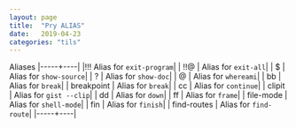 ```yaml
---
layout: page
title:  "Pry ALIAS"
date:   2019-04-23
categories: "tils"
---
```


Aliases
|-----+----|
|!!!                Alias for `exit-program`|
|  !!@     |           Alias for `exit-all`|
|  $       |           Alias for `show-source`|
|  ?       |           Alias for `show-doc`|
|  @       |           Alias for `whereami`|
|  bb        |         Alias for `break`|
|  breakpoint  |       Alias for `break`|
|  cc        |         Alias for `continue`|
|  clipit    |         Alias for `gist --clip`|
|  dd      |           Alias for `down`|
|  ff         |        Alias for `frame`|
|  file-mode   |       Alias for `shell-mode`|
|  fin      |          Alias for `finish`|
|  find-routes  |      Alias for `find-route`|
|-----+----|
